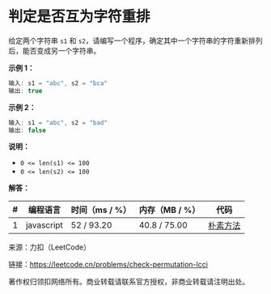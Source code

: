 # 判定是否互为字符重排

给定两个字符串 `s1` 和 `s2`，请编写一个程序，确定其中一个字符串的字符重新排列后，能否变成另一个字符串。

**示例 1：**

``` javascript
输入: s1 = "abc", s2 = "bca"
输出: true
```

**示例 2：**

``` javascript
输入: s1 = "abc", s2 = "bad"
输出: false
```

**说明：**

- `0 <= len(s1) <= 100`
- `0 <= len(s2) <= 100`

**解答：**

**#**|**编程语言**|**时间（ms / %）**|**内存（MB / %）**|**代码**
--|--|--|--|--
1|javascript|52 / 93.20|40.8 / 75.00|[朴素方法](./javascript/ac_v1.js)

来源：力扣（LeetCode）

链接：https://leetcode.cn/problems/check-permutation-lcci

著作权归领扣网络所有。商业转载请联系官方授权，非商业转载请注明出处。
